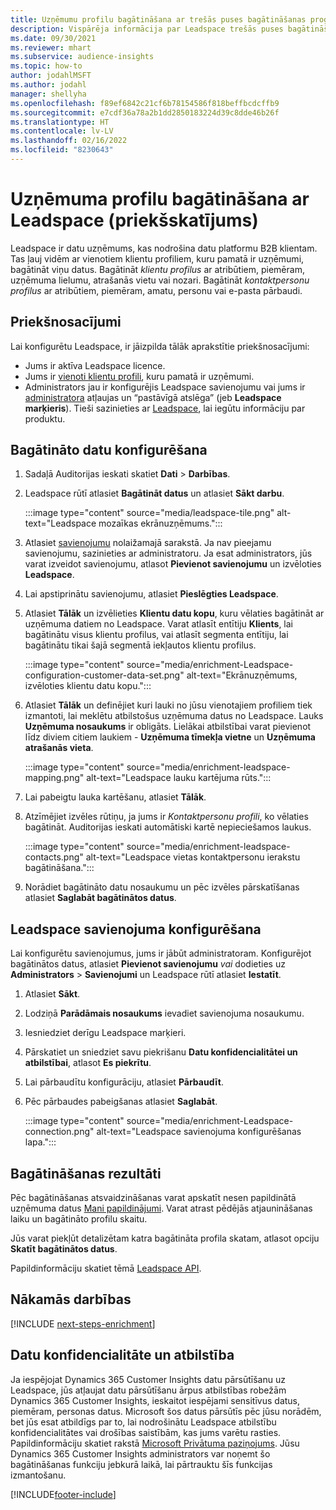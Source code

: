 ```yaml
---
title: Uzņēmumu profilu bagātināšana ar trešās puses bagātināšanas programmu Leadspace
description: Vispārēja informācija par Leadspace trešās puses bagātināšanu.
ms.date: 09/30/2021
ms.reviewer: mhart
ms.subservice: audience-insights
ms.topic: how-to
author: jodahlMSFT
ms.author: jodahl
manager: shellyha
ms.openlocfilehash: f89ef6842c21cf6b78154586f818beffbcdcffb9
ms.sourcegitcommit: e7cdf36a78a2b1dd2850183224d39c8dde46b26f
ms.translationtype: HT
ms.contentlocale: lv-LV
ms.lasthandoff: 02/16/2022
ms.locfileid: "8230643"
---
```

# <a name="enrichment-of-company-profiles-with-leadspace-preview"></a>Uzņēmuma profilu bagātināšana ar Leadspace (priekšskatījums)

Leadspace ir datu uzņēmums, kas nodrošina datu platformu B2B klientam. Tas ļauj vidēm ar vienotiem klientu profiliem, kuru pamatā ir uzņēmumi, bagātināt viņu datus. Bagātināt *klientu profilus* ar atribūtiem, piemēram, uzņēmuma lielumu, atrašanās vietu vai nozari. Bagātināt *kontaktpersonu profilus* ar atribūtiem, piemēram, amatu, personu vai e-pasta pārbaudi.

## <a name="prerequisites"></a>Priekšnosacījumi

Lai konfigurētu Leadspace, ir jāizpilda tālāk aprakstītie priekšnosacījumi:

- Jums ir aktīva Leadspace licence.
- Jums ir [vienoti klientu profili](customer-profiles.md), kuru pamatā ir uzņēmumi.
- Administrators jau ir konfigurējis Leadspace savienojumu vai jums ir [administratora](permissions.md#administrator) atļaujas un “pastāvīgā atslēga” (jeb **Leadspace marķieris**). Tieši sazinieties ar [Leadspace](https://www.leadspace.com/leadspace-microsoft-dynamics-365/), lai iegūtu informāciju par produktu.

## <a name="configure-the-enrichment"></a>Bagātināto datu konfigurēšana

1. Sadaļā Auditorijas ieskati skatiet **Dati** > **Darbības**.

1. Leadspace rūtī atlasiet **Bagātināt datus** un atlasiet **Sākt darbu**.

   :::image type="content" source="media/leadspace-tile.png" alt-text="Leadspace mozaīkas ekrānuzņēmums.":::

1. Atlasiet [savienojumu](connections.md) nolaižamajā sarakstā. Ja nav pieejamu savienojumu, sazinieties ar administratoru. Ja esat administrators, jūs varat izveidot savienojumu, atlasot **Pievienot savienojumu** un izvēloties **Leadspace**. 

1. Lai apstiprinātu savienojumu, atlasiet **Pieslēgties Leadspace**.

1. Atlasiet **Tālāk** un izvēlieties **Klientu datu kopu**, kuru vēlaties bagātināt ar uzņēmuma datiem no Leadspace. Varat atlasīt entītiju **Klients**, lai bagātinātu visus klientu profilus, vai atlasīt segmenta entītiju, lai bagātinātu tikai šajā segmentā iekļautos klientu profilus.

    :::image type="content" source="media/enrichment-Leadspace-configuration-customer-data-set.png" alt-text="Ekrānuzņēmums, izvēloties klientu datu kopu.":::

1. Atlasiet **Tālāk** un definējiet kuri lauki no jūsu vienotajiem profiliem tiek izmantoti, lai meklētu atbilstošus uzņēmuma datus no Leadspace. Lauks **Uzņēmuma nosaukums** ir obligāts. Lielākai atbilstībai varat pievienot līdz diviem citiem laukiem - **Uzņēmuma tīmekļa vietne** un **Uzņēmuma atrašanās vieta**.

   :::image type="content" source="media/enrichment-leadspace-mapping.png" alt-text="Leadspace lauku kartējuma rūts.":::

1. Lai pabeigtu lauka kartēšanu, atlasiet **Tālāk**.

1. Atzīmējiet izvēles rūtiņu, ja jums ir *Kontaktpersonu profili*, ko vēlaties bagātināt. Auditorijas ieskati automātiski kartē nepieciešamos laukus.

   :::image type="content" source="media/enrichment-leadspace-contacts.png" alt-text="Leadspace vietas kontaktpersonu ierakstu bagātināšana.":::
 
1. Norādiet bagātināto datu nosaukumu un pēc izvēles pārskatīšanas atlasiet **Saglabāt bagātinātos datus**.


## <a name="configure-the-connection-for-leadspace"></a>Leadspace savienojuma konfigurēšana 

Lai konfigurētu savienojumus, jums ir jābūt administratoram. Konfigurējot bagātinātos datus, atlasiet **Pievienot savienojumu** *vai* dodieties uz **Administrators** > **Savienojumi** un Leadspace rūtī atlasiet **Iestatīt**.

1. Atlasiet **Sākt**. 

1. Lodziņā **Parādāmais nosaukums** ievadiet savienojuma nosaukumu.

1. Iesniedziet derīgu Leadspace marķieri.

1. Pārskatiet un sniedziet savu piekrišanu **Datu konfidencialitātei un atbilstībai**, atlasot **Es piekrītu**.

1. Lai pārbaudītu konfigurāciju, atlasiet **Pārbaudīt**.

1. Pēc pārbaudes pabeigšanas atlasiet **Saglabāt**.
   
   :::image type="content" source="media/enrichment-Leadspace-connection.png" alt-text="Leadspace savienojuma konfigurēšanas lapa.":::

## <a name="enrichment-results"></a>Bagātināšanas rezultāti

Pēc bagātināšanas atsvaidzināšanas varat apskatīt nesen papildinātā uzņēmuma datus [Mani papildinājumi](enrichment-hub.md). Varat atrast pēdējās atjaunināšanas laiku un bagātināto profilu skaitu.

Jūs varat piekļūt detalizētam katra bagātināta profila skatam, atlasot opciju **Skatīt bagātinātos datus**.

Papildinformāciju skatiet tēmā [Leadspace API](https://support.leadspace.com/hc/en-us/sections/201997649-API).

## <a name="next-steps"></a>Nākamās darbības


[!INCLUDE [next-steps-enrichment](../includes/next-steps-enrichment.md)]

## <a name="data-privacy-and-compliance"></a>Datu konfidencialitāte un atbilstība

Ja iespējojat Dynamics 365 Customer Insights datu pārsūtīšanu uz Leadspace, jūs atļaujat datu pārsūtīšanu ārpus atbilstības robežām Dynamics 365 Customer Insights, ieskaitot iespējami sensitīvus datus, piemēram, personas datus. Microsoft šos datus pārsūtīs pēc jūsu norādēm, bet jūs esat atbildīgs par to, lai nodrošinātu Leadspace atbilstību konfidencialitātes vai drošības saistībām, kas jums varētu rasties. Papildinformāciju skatiet rakstā [Microsoft Privātuma paziņojums](https://go.microsoft.com/fwlink/?linkid=396732).
Jūsu Dynamics 365 Customer Insights administrators var noņemt šo bagātināšanas funkciju jebkurā laikā, lai pārtrauktu šīs funkcijas izmantošanu.


[!INCLUDE[footer-include](../includes/footer-banner.md)]
